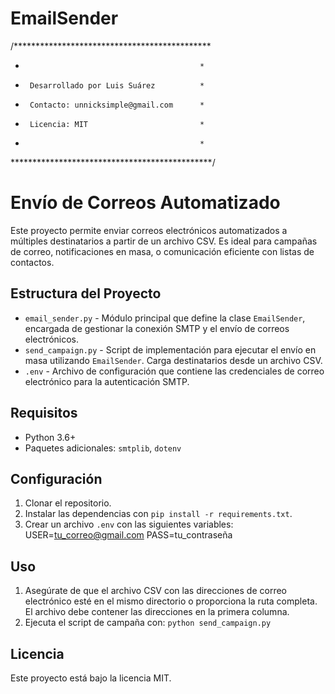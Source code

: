 # EmailSender
/*********************************************
*                                            *
*      Desarrollado por Luis Suárez          *
*      Contacto: unnicksimple@gmail.com      *
*      Licencia: MIT                         *
*                                            *
**********************************************/

# Envío de Correos Automatizado

Este proyecto permite enviar correos electrónicos automatizados a múltiples destinatarios a partir de un archivo CSV. Es ideal para campañas de correo, notificaciones en masa, o comunicación eficiente con listas de contactos.

## Estructura del Proyecto

- `email_sender.py` - Módulo principal que define la clase `EmailSender`, encargada de gestionar la conexión SMTP y el envío de correos electrónicos.
- `send_campaign.py` - Script de implementación para ejecutar el envío en masa utilizando `EmailSender`. Carga destinatarios desde un archivo CSV.
- `.env` - Archivo de configuración que contiene las credenciales de correo electrónico para la autenticación SMTP.

## Requisitos

- Python 3.6+
- Paquetes adicionales: `smtplib`, `dotenv`

## Configuración

1. Clonar el repositorio.
2. Instalar las dependencias con `pip install -r requirements.txt`.
3. Crear un archivo `.env` con las siguientes variables:
   USER=tu_correo@gmail.com
   PASS=tu_contraseña

## Uso

1. Asegúrate de que el archivo CSV con las direcciones de correo electrónico esté en el mismo directorio o proporciona la ruta completa. El archivo debe contener las direcciones en la primera columna.
2. Ejecuta el script de campaña con:
    `python send_campaign.py`

## Licencia
Este proyecto está bajo la licencia MIT.
